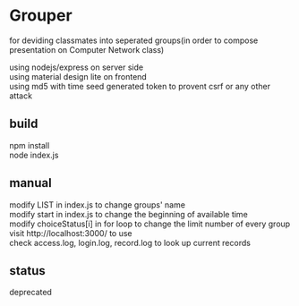 # Grouper
for deviding classmates into seperated groups(in order to compose presentation on Computer Network class)  
  
using nodejs/express on server side  
using material design lite on frontend  
using md5 with time seed generated token to provent csrf or any other attack  


## build  
npm install  
node index.js  

## manual
modify LIST in index.js to change groups' name  
modify start in index.js to change the beginning of available time  
modify choiceStatus[i] in for loop to change the limit number of every group  
visit http://localhost:3000/ to use  
check access.log, login.log, record.log to look up current records  

## status  
deprecated  
